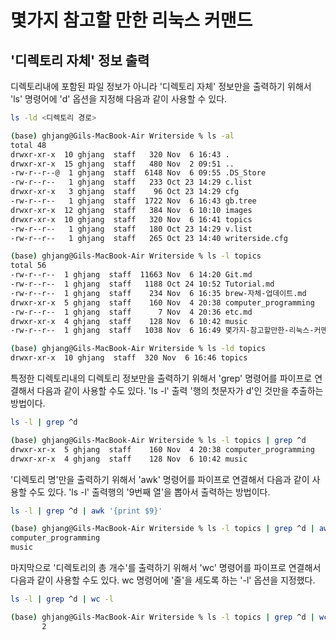 # 몇가지 참고할 만한 리눅스 커맨드

## '디렉토리 자체' 정보 출력

디렉토리내에 포함된 파일 정보가 아니라 '디렉토리 자체' 정보만을 출력하기 위해서 'ls' 명령어에 'd' 옵션을 지정해 다음과 같이 사용할 수 있다.

```bash
ls -ld <디렉토리 경로>
```

```bash
(base) ghjang@Gils-MacBook-Air Writerside % ls -al
total 48
drwxr-xr-x  10 ghjang  staff   320 Nov  6 16:43 .
drwxr-xr-x  15 ghjang  staff   480 Nov  2 09:51 ..
-rw-r--r--@  1 ghjang  staff  6148 Nov  6 09:55 .DS_Store
-rw-r--r--   1 ghjang  staff   233 Oct 23 14:29 c.list
drwxr-xr-x   3 ghjang  staff    96 Oct 23 14:29 cfg
-rw-r--r--   1 ghjang  staff  1722 Nov  6 16:43 gb.tree
drwxr-xr-x  12 ghjang  staff   384 Nov  6 10:10 images
drwxr-xr-x  10 ghjang  staff   320 Nov  6 16:41 topics
-rw-r--r--   1 ghjang  staff   180 Oct 23 14:29 v.list
-rw-r--r--   1 ghjang  staff   265 Oct 23 14:40 writerside.cfg

(base) ghjang@Gils-MacBook-Air Writerside % ls -l topics
total 56
-rw-r--r--  1 ghjang  staff  11663 Nov  6 14:20 Git.md
-rw-r--r--  1 ghjang  staff   1188 Oct 24 10:52 Tutorial.md
-rw-r--r--  1 ghjang  staff    234 Nov  6 16:35 brew-자체-업데이트.md
drwxr-xr-x  5 ghjang  staff    160 Nov  4 20:38 computer_programming
-rw-r--r--  1 ghjang  staff      7 Nov  4 20:36 etc.md
drwxr-xr-x  4 ghjang  staff    128 Nov  6 10:42 music
-rw-r--r--  1 ghjang  staff   1038 Nov  6 16:49 몇가지-참고할만한-리눅스-커맨드.md

(base) ghjang@Gils-MacBook-Air Writerside % ls -ld topics
drwxr-xr-x  10 ghjang  staff  320 Nov  6 16:46 topics
```

특정한 디렉토리내의 디렉토리 정보만을 출력하기 위해서 'grep' 명령어를 파이프로 연결해서 다음과 같이 사용할 수도 있다. 'ls -l' 출력 '행의 첫문자가 d'인
것만을 추출하는 방법이다.

```bash
ls -l | grep ^d
```

```bash
(base) ghjang@Gils-MacBook-Air Writerside % ls -l topics | grep ^d
drwxr-xr-x  5 ghjang  staff    160 Nov  4 20:38 computer_programming
drwxr-xr-x  4 ghjang  staff    128 Nov  6 10:42 music
```

'디렉토리 명'만을 출력하기 위해서 'awk' 명령어를 파이프로 연결해서 다음과 같이 사용할 수도 있다. 'ls -l' 출력행의 '9번째 열'을 뽑아서 출력하는 방법이다.

```bash
ls -l | grep ^d | awk '{print $9}'
```

```bash
(base) ghjang@Gils-MacBook-Air Writerside % ls -l topics | grep ^d | awk '{print $9}'
computer_programming
music
```

마지막으로 '디렉토리의 총 개수'를 출력하기 위해서 'wc' 명령어를 파이프로 연결해서 다음과 같이 사용할 수도 있다. wc 명령어에 '줄'을 세도록 하는
'-l' 옵션을 지정했다.

```bash
ls -l | grep ^d | wc -l
```

```bash
(base) ghjang@Gils-MacBook-Air Writerside % ls -l topics | grep ^d | wc -l
       2
```
